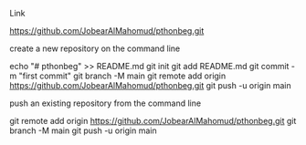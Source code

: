 Link 

https://github.com/JobearAlMahomud/pthonbeg.git


 create a new repository on the command line

echo "# pthonbeg" >> README.md
git init
git add README.md
git commit -m "first commit"
git branch -M main
git remote add origin https://github.com/JobearAlMahomud/pthonbeg.git
git push -u origin main


push an existing repository from the command line

git remote add origin https://github.com/JobearAlMahomud/pthonbeg.git
git branch -M main
git push -u origin main